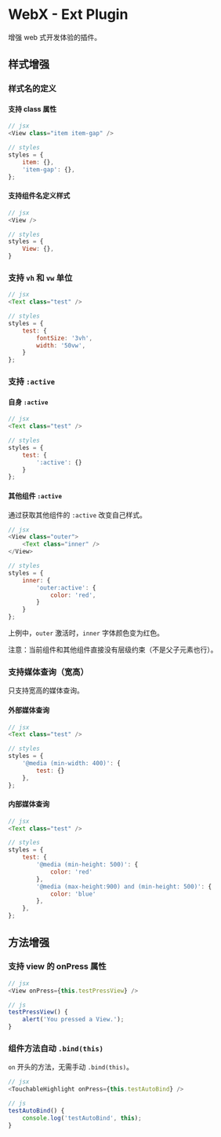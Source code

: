 # WebX - Ext Plugin

增强 web 式开发体验的插件。

## 样式增强

### 样式名的定义

#### 支持 class 属性

```js
// jsx
<View class="item item-gap" />

// styles
styles = {
    item: {},
    'item-gap': {},
};
```

#### 支持组件名定义样式

```js
// jsx
<View />

// styles
styles = {
    View: {},
}
```

### 支持 `vh` 和 `vw` 单位

```js
// jsx
<Text class="test" />

// styles
styles = {
    test: {
        fontSize: '3vh',
        width: '50vw',
    }
};
```

### 支持 `:active`

#### 自身 `:active`

```js
// jsx
<Text class="test" />

// styles
styles = {
    test: {
        ':active': {}
    }
};
```

#### 其他组件 `:active`

通过获取其他组件的 `:active` 改变自己样式。

```js
// jsx
<View class="outer">
    <Text class="inner" />
</View>

// styles
styles = {
    inner: {
        'outer:active': {
            color: 'red',
        }
    }
};
```

上例中，`outer` 激活时，`inner` 字体颜色变为红色。

注意：当前组件和其他组件直接没有层级约束（不是父子元素也行）。

### 支持媒体查询（宽高）

只支持宽高的媒体查询。

#### 外部媒体查询

```js
// jsx
<Text class="test" />

// styles
styles = {
    '@media (min-width: 400)': {
        test: {}
    },
};
```

#### 内部媒体查询

```js
// jsx
<Text class="test" />

// styles
styles = {
    test: {
        '@media (min-height: 500)': {
            color: 'red'
        },
        '@media (max-height:900) and (min-height: 500)': {
            color: 'blue'
        },
    },
};
```

## 方法增强

### 支持 view 的 onPress 属性

```js
// jsx
<View onPress={this.testPressView} />

// js
testPressView() {
    alert('You pressed a View.');
}
```

### 组件方法自动 `.bind(this)`

`on` 开头的方法，无需手动 `.bind(this)`。

```js
// jsx
<TouchableHighlight onPress={this.testAutoBind} />

// js
testAutoBind() {
    console.log('testAutoBind', this);
}
```
